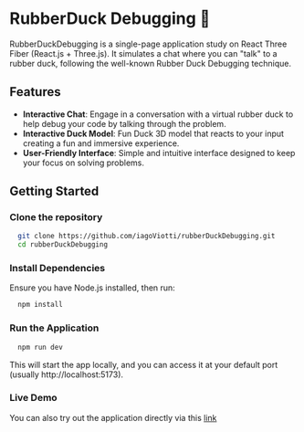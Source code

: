 # RubberDuck Debugging  🦆

RubberDuckDebugging is a single-page application study on React Three Fiber (React.js + Three.js).
It simulates a chat where you can "talk" to a rubber duck, following the well-known Rubber Duck Debugging technique.

## Features

 - **Interactive Chat**: Engage in a conversation with a virtual rubber duck to help debug your code by talking through the problem.
 - **Interactive Duck Model**: Fun Duck 3D model that reacts to your input creating a fun and immersive experience.
 - **User-Friendly Interface**: Simple and intuitive interface designed to keep your focus on solving problems.


## Getting Started

### Clone the repository

```bash
  git clone https://github.com/iagoViotti/rubberDuckDebugging.git
  cd rubberDuckDebugging
```

### Install Dependencies
Ensure you have Node.js installed, then run:

```bash
  npm install
```

### Run the Application

```bash
  npm run dev
```

This will start the app locally, and you can access it at your default port (usually http://localhost:5173).


### Live Demo

You can also try out the application directly via this [link](https://rubberduckdebugging.vercel.app/)

